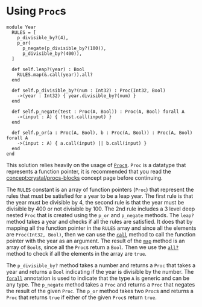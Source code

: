 # Using `Proc`s

```crystal
module Year
  RULES = [
    p_divisible_by?(4),
    p_or(
      p_negate(p_divisible_by?(100)),
      p_divisible_by?(400)),
  ]

  def self.leap?(year) : Bool
    RULES.map(&.call(year)).all?
  end

  def self.p_divisible_by?(num : Int32) : Proc(Int32, Bool)
    ->(year : Int32) { year.divisible_by?(num) }
  end

  def self.p_negate(test : Proc(A, Bool)) : Proc(A, Bool) forall A
    ->(input : A) { !test.call(input) }
  end

  def self.p_or(a : Proc(A, Bool), b : Proc(A, Bool)) : Proc(A, Bool) forall A
    ->(input : A) { a.call(input) || b.call(input) }
  end
end
```

This solution relies heavily on the usage of [`Proc`s][proc].
`Proc` is a datatype that represents a function pointer, it is recommended that you read the [concept:crystal/procs-blocks]() concept page before continuing.

The `RULES` constant is an array of function pointers (`Proc`) that represent the rules that must be satisfied for a year to be a leap year.
The first rule is that the year must be divisible by 4, the second rule is that the year must be divisible by 400 or not divisible by 100.
The 2nd rule includes a 3 level deep nested `Proc` that is created using the `p_or` and `p_negate` methods.
The `leap?` method takes a year and checks if all the rules are satisfied.
It does that by mapping all the function pointer in the `RULES` array and since all the elements are `Proc(Int32, Bool)`, then we can use the [`call`][call] method to call the function pointer with the year as an argument.
The result of the [`map`][map] method is an array of `Bool`s, since all the `Proc`s return a `Bool`.
Then we use the [`all?`][all] method to check if all the elements in the array are `true`.

The `p_divisible_by?` method takes a number and returns a `Proc` that takes a year and returns a `Bool` indicating if the year is divisible by the number.
The [`forall`][forall] annotation is used to indicate that the type `A` is generic and can be any type.
The `p_negate` method takes a `Proc` and returns a `Proc` that negates the result of the given `Proc`.
The `p_or` method takes two `Proc`s and returns a `Proc` that returns `true` if either of the given `Proc`s return `true`.

[proc]: https://crystal-lang.org/api/Proc.html
[call]: https://crystal-lang.org/api/Proc.html#call%28%2Aargs%3A%2AT%29%3AR-instance-method
[map]: https://crystal-lang.org/api/Enumerable.html#map%28%26%3AT-%3EU%29%3AArray%28U%29forallU-instance-method
[all]: https://crystal-lang.org/api/Enumerable.html#all%3F%3ABool-instance-method
[forall]: https://crystal-lang.org/reference/syntax_and_semantics/type_restrictions.html#free-variables
